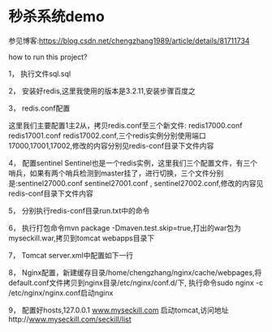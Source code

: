 # 秒杀系统demo
参见博客:https://blog.csdn.net/chengzhang1989/article/details/81711734

how to run this project?

1，	执行文件sql.sql

2，	安装好redis,这里我使用的版本是3.2.11,安装步骤百度之

3，	redis.conf配置

这里我们主要配置1主2从，拷贝redis.conf至三个新文件: redis17000.conf  redis17001.conf  redis17002.conf,三个redis实例分别使用端口17000,17001,17002,修改的内容分别见redis-conf目录下文件内容

4，	配置sentinel
Sentinel也是一个redis实例，这里我们三个配置文件，有三个哨兵，如果有两个哨兵检测到master挂了，进行切换，三个文件分别是:sentinel27000.conf  sentinel27001.conf , sentinel27002.conf,修改的内容见redis-conf目录下文件内容

5，	分别执行redis-conf目录run.txt中的命令

6，	执行打包命令mvn package -Dmaven.test.skip=true,打出的war包为myseckill.war,拷贝到tomcat webapps目录下

7，	Tomcat server.xml中配置如下一行
<Context docBase="myseckill" path="/"  reloadable="true" ></Context>

8，	Nginx配置，新建缓存目录/home/chengzhang/nginx/cache/webpages,将default.conf文件拷贝到nginx目录/etc/nginx/conf.d/下, 执行命令sudo nginx -c /etc/nginx/nginx.conf启动nginx


9，	配置好hosts,127.0.0.1 www.myseckill.com 启动tomcat,访问地址http://www.myseckill.com/seckill/list






